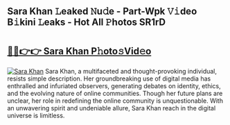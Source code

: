 ## Sara Khan 𝙻eaked 𝙽u𝚍e - Part-Wpk 𝚅𝚒deo B𝚒kini 𝙻eaks - Hot All 𝙿hotos SR1rD

# <h2><a href="http://ld2o47.urlbe.top/?page=Sara+Khan">🔗🔗👉👉 Sara Khan P𝚑oto𝚜Vid𝚎o</a></h2>

[![Sara Khan](https://i.imgur.com/eBuTRDB.gif)](http://ld2o47.urlbe.top/?page=Sara+Khan)
Sara Khan, a multifaceted and thought-provoking individual, resists simple description. Her groundbreaking use of digital media has enthralled and infuriated observers, generating debates on identity, ethics, and the evolving nature of online communities. Though her future plans are unclear, her role in redefining the online community is unquestionable. With an unwavering spirit and undeniable allure, Sara Khan reach in the digital universe is limitless.

